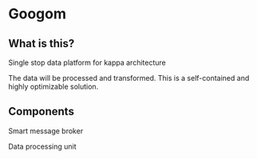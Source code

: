 # Googom

## What is this?

Single stop data platform for kappa architecture

The data will be processed and transformed. This is a self-contained and highly optimizable solution.

## Components

Smart message broker

Data processing unit


